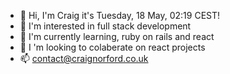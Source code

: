 - :wave:  Hi, I'm Craig it's Tuesday, 18 May, 02:19 CEST!
- :eyes:  I'm interested in full stack development
- :seedling:  I'm currently learning, ruby on rails and react
- :revolving_hearts: I 'm looking to colaberate on react projects
- :mailbox:  contact@craignorford.co.uk